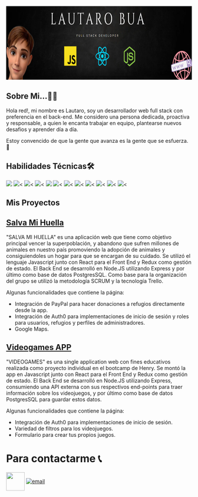 <p align="right">
  <img height="200" src="./assets/yo.PNG" />
</p>

## Sobre Mi...🙋‍♂️​
Hola red!, mi nombre es Lautaro, soy un desarrollador web full stack con preferencia en el back-end. Me considero una persona dedicada, proactiva y responsable, a quien le encanta trabajar en equipo, plantearse nuevos desafios y aprender día a día.

Estoy convencido de que la gente que avanza es la gente que se esfuerza. 💪​

## Habilidades Técnicas ​🛠️​

<p>
  <img width="15%" src="https://www.vectorlogo.zone/logos/javascript/javascript-ar21.svg">
  <img width="15%" src="https://www.vectorlogo.zone/logos/w3_html5/w3_html5-ar21.svg"><
  <img width="15%" src="https://www.vectorlogo.zone/logos/w3_css/w3_css-ar21.svg"><
  <img width="15%" src="https://www.vectorlogo.zone/logos/typescriptlang/typescriptlang-ar21.svg"><
  <img width="15%" src="https://www.vectorlogo.zone/logos/reactjs/reactjs-ar21.svg">
  <img width="15%" src="https://raw.githubusercontent.com/prplx/svg-logos/5585531d45d294869c4eaab4d7cf2e9c167710a9/svg/redux.svg"><
  <img width="15%" src="https://www.vectorlogo.zone/logos/getbootstrap/getbootstrap-ar21.svg"><
  <img width="15%" src="https://www.vectorlogo.zone/logos/nodejs/nodejs-ar21.svg"><
  <img width="15%" src="https://www.vectorlogo.zone/logos/expressjs/expressjs-ar21.svg"><
  <img width="15%" src="https://www.vectorlogo.zone/logos/postgresql/postgresql-ar21.svg"><
  <img width="15%" src="https://www.vectorlogo.zone/logos/git-scm/git-scm-ar21.svg"><
  <img width="15%" src="https://www.vectorlogo.zone/logos/getpostman/getpostman-ar21.svg"><
</p>

## Mis Proyectos

<a href="https://salva-mi-huella.vercel.app/" target="_blank"><h2>Salva Mi Huella</h2></a>


"SALVA MI HUELLA" es una aplicación web que tiene como objetivo principal vencer la superpoblación, y abandono que sufren millones de animales en nuestro país promoviendo la adopción de animales y consiguiendoles un hogar para que se encargan de su cuidado. Se utilizó el lenguaje Javascript junto con React para el Front End y Redux como gestión de estado. El Back End se desarrolló en Node.JS utilizando Express y por último como base de datos PostgresSQL. Como base para la organización del grupo se utilizó la metodología SCRUM y la tecnología Trello.

Algunas funcionalidades que contiene la página:
- Integración de PayPal para hacer donaciones a refugios directamente desde la app.
- Integración de Auth0 para implementaciones de inicio de sesión y roles para usuarios, refugios y perfiles de administradores.
- Google Maps.



<a href="https://github.com/Lauti0122/Video_Games_PI" target="_blank"><h2>Videogames APP</h2></a>

 "VIDEOGAMES" es una single application web con fines educativos realizada como proyecto individual en el bootcamp de Henry. Se montó la app en Javascript junto con React para el Front End y Redux como gestión de estado. El Back End se desarrolló en Node.JS utilizando Express, consumiendo una API externa con sus respectivos end-points para traer información sobre los videojuegos, y por último como base de datos PostgresSQL para guardar estos datos.

Algunas funcionalidades que contiene la página:
- Integración de Auth0 para implementaciones de inicio de sesión.
- Variedad de filtros para los videojuegos.
- Formulario para crear tus propios juegos.

# Para contactarme 📞​

<p align="left">
<a href="https://www.linkedin.com/in/lautarobua-full-stack-developer/" target="blank"><img align="center" src="https://cdn-icons-png.flaticon.com/512/145/145807.png" height="50" width="50" /></a>
<a href="mailto:lautarobua.10@gmail.com" target="blank"><img align="center" src="https://cdn-icons-png.flaticon.com/512/732/732200.png" alt="email" height="50" width="50" /></a>
</p>










